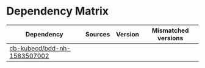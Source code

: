 # Dependency Matrix

Dependency | Sources | Version | Mismatched versions
---------- | ------- | ------- | -------------------
[cb-kubecd/bdd-nh-1583507002](https://github.com/cb-kubecd/bdd-nh-1583507002.git) |  | []() | 
